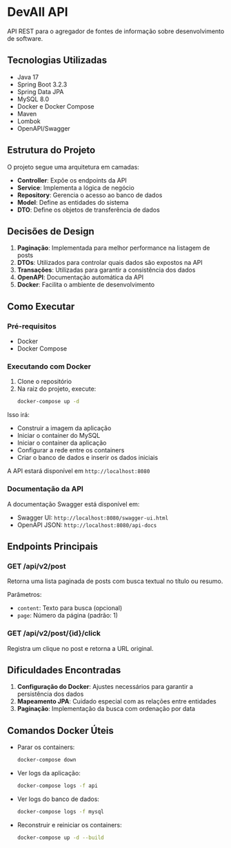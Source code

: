 # DevAll API

API REST para o agregador de fontes de informação sobre desenvolvimento de software.

## Tecnologias Utilizadas

- Java 17
- Spring Boot 3.2.3
- Spring Data JPA
- MySQL 8.0
- Docker e Docker Compose
- Maven
- Lombok
- OpenAPI/Swagger

## Estrutura do Projeto

O projeto segue uma arquitetura em camadas:

- **Controller**: Expõe os endpoints da API
- **Service**: Implementa a lógica de negócio
- **Repository**: Gerencia o acesso ao banco de dados
- **Model**: Define as entidades do sistema
- **DTO**: Define os objetos de transferência de dados

## Decisões de Design

1. **Paginação**: Implementada para melhor performance na listagem de posts
2. **DTOs**: Utilizados para controlar quais dados são expostos na API
3. **Transações**: Utilizadas para garantir a consistência dos dados
4. **OpenAPI**: Documentação automática da API
5. **Docker**: Facilita o ambiente de desenvolvimento

## Como Executar

### Pré-requisitos

- Docker
- Docker Compose

### Executando com Docker

1. Clone o repositório
2. Na raiz do projeto, execute:
   ```bash
   docker-compose up -d
   ```

Isso irá:
- Construir a imagem da aplicação
- Iniciar o container do MySQL
- Iniciar o container da aplicação
- Configurar a rede entre os containers
- Criar o banco de dados e inserir os dados iniciais

A API estará disponível em `http://localhost:8080`

### Documentação da API

A documentação Swagger está disponível em:
- Swagger UI: `http://localhost:8080/swagger-ui.html`
- OpenAPI JSON: `http://localhost:8080/api-docs`

## Endpoints Principais

### GET /api/v2/post
Retorna uma lista paginada de posts com busca textual no título ou resumo.

Parâmetros:
- `content`: Texto para busca (opcional)
- `page`: Número da página (padrão: 1)

### GET /api/v2/post/{id}/click
Registra um clique no post e retorna a URL original.

## Dificuldades Encontradas

1. **Configuração do Docker**: Ajustes necessários para garantir a persistência dos dados
2. **Mapeamento JPA**: Cuidado especial com as relações entre entidades
3. **Paginação**: Implementação da busca com ordenação por data

## Comandos Docker Úteis


- Parar os containers:
  ```bash
  docker-compose down
  ```

- Ver logs da aplicação:
  ```bash
  docker-compose logs -f api
  ```

- Ver logs do banco de dados:
  ```bash
  docker-compose logs -f mysql
  ```

- Reconstruir e reiniciar os containers:
  ```bash
  docker-compose up -d --build
  ``` 